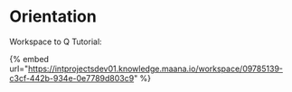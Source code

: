 # Orientation

Workspace to Q Tutorial:

{% embed url="https://intprojectsdev01.knowledge.maana.io/workspace/09785139-c3cf-442b-934e-0e7789d803c9" %}



